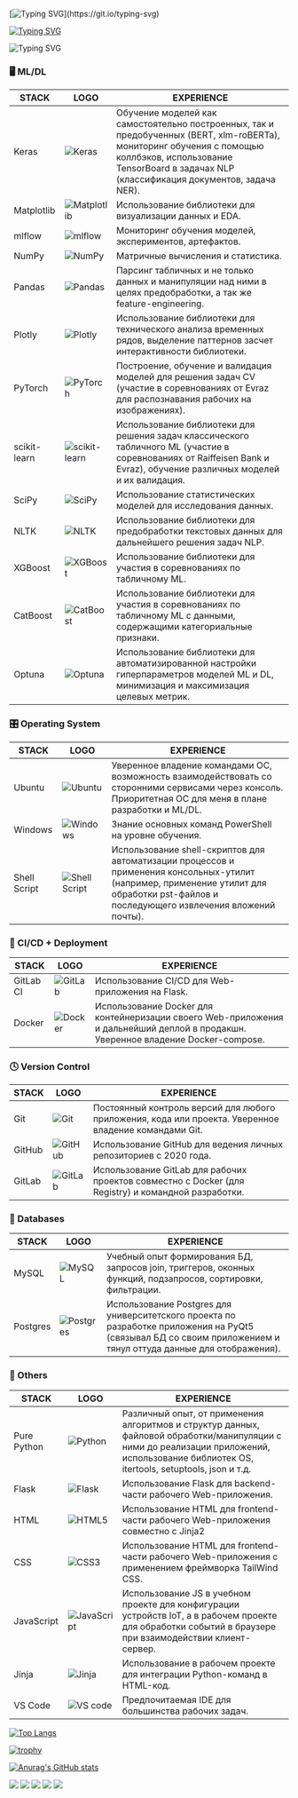 [![Typing SVG](https://readme-typing-svg.herokuapp.com?font=Fira+Code&pause=1000&random=false&width=1000&lines=Welcome+to+my+dev-page!+I'm+Pavel+-+DS+and+ML+specialist!)](https://git.io/typing-svg)

[![Typing SVG](https://readme-typing-svg.herokuapp.com?font=Fira+Code&pause=1000&color=F7228F&random=false&width=650&lines=%D0%A1%D0%B5%D0%B9%D1%87%D0%B0%D1%81+%D1%80%D0%B0%D0%B1%D0%BE%D1%82%D0%B0%D1%8E+%D0%BD%D0%B0%D0%B4+Kaggle-%D1%81%D0%BE%D1%80%D0%B5%D0%B2%D0%BD%D0%BE%D0%B2%D0%B0%D0%BD%D0%B8%D0%B5%D0%BC+PII-Detection)](https://git.io/typing-svg)

![Typing SVG](https://readme-typing-svg.herokuapp.com?font=Fira+Code&pause=1000&color=9231F7&random=false&width=650&lines=Here's+is+my+stack+sorted+by+relevancy)

<h3 id="-mldl">🖥️ ML/DL</h3>

| STACK        | LOGO                                                                                                                            | EXPERIENCE |
|--------------|---------------------------------------------------------------------------------------------------------------------------------|------------|
| Keras        | ![Keras](https://img.shields.io/badge/Keras-%23D00000.svg?style=for-the-badge&logo=Keras&logoColor=white)                       | Обучение моделей как самостоятельно построенных, так и предобученных (BERT, xlm-roBERTa), мониторинг обучения с помощью коллбэков, использование TensorBoard в задачах NLP (классификация документов, задача NER).             |
| Matplotlib   | ![Matplotlib](https://img.shields.io/badge/Matplotlib-%23ffffff.svg?style=for-the-badge&logo=Matplotlib&logoColor=black)        | Использование библиотеки для визуализации данных и EDA.            |
| mlflow       | ![mlflow](https://img.shields.io/badge/mlflow-%23d9ead3.svg?style=for-the-badge&logo=numpy&logoColor=blue)                      | Мониторинг обучения моделей, экспериментов, артефактов.           |
| NumPy        | ![NumPy](https://img.shields.io/badge/numpy-%23013243.svg?style=for-the-badge&logo=numpy&logoColor=white)                       | Матричные вычисления и статистика.           |
| Pandas       | ![Pandas](https://img.shields.io/badge/pandas-%23150458.svg?style=for-the-badge&logo=pandas&logoColor=white)                    | Парсинг табличных и не только данных и манипуляции над ними в целях предобработки, а так же feature-engineering.            |
| Plotly       | ![Plotly](https://img.shields.io/badge/Plotly-%233F4F75.svg?style=for-the-badge&logo=plotly&logoColor=white)                    | Использование библиотеки для технического анализа временных рядов, выделение паттернов засчет интерактивности библиотеки.           |
| PyTorch      | ![PyTorch](https://img.shields.io/badge/PyTorch-%23EE4C2C.svg?style=for-the-badge&logo=PyTorch&logoColor=white)                 | Построение, обучение и валидация моделей для решения задач CV (участие в соревнованиях от Evraz для распознавания рабочих на изображениях).           |
| scikit-learn | ![scikit-learn](https://img.shields.io/badge/scikit--learn-%23F7931E.svg?style=for-the-badge&logo=scikit-learn&logoColor=white) | Использование библиотеки для решения задач классического табличного ML (участие в соревнованиях от Raiffeisen Bank и Evraz), обучение различных моделей и их валидация.           |
| SciPy        | ![SciPy](https://img.shields.io/badge/SciPy-%230C55A5.svg?style=for-the-badge&logo=scipy&logoColor=%white)                      | Использование статистических моделей для исследования данных.           |
| NLTK         | ![NLTK](https://www.educba.com/academy/wp-content/uploads/2019/08/NLTK.png)                                                     | Использование библиотеки для предобработки текстовых данных для дальнейшего решения задач NLP.            |
| XGBoost      | ![XGBoost](https://upload.wikimedia.org/wikipedia/commons/6/69/XGBoost_logo.png?20190625122704)                                                                    | Использование библиотеки для участия в соревнованиях по табличному ML.            |
| CatBoost     | ![CatBoost](https://avatars.mds.yandex.net/get-entity_search/5503081/551872784/S122x122Fit_2x)                                  | Использование библиотеки для участия в соревнованиях по табличному ML с данными, содержащими категориальные признаки.           |
| Optuna       | ![Optuna](https://optuna.org/assets/img/optuna-logo.png)   | Использование библиотеки для автоматизированной настройки гиперпараметров моделей ML и DL, минимизация и максимизация целевых метрик. |


<h3 id="-os"> 🎛️ Operating System </h3>

| STACK        | LOGO                                                                                                                       | EXPERIENCE |
|--------------|----------------------------------------------------------------------------------------------------------------------------|------------|
| Ubuntu       | ![Ubuntu](https://img.shields.io/badge/Ubuntu-E95420?style=for-the-badge&logo=ubuntu&logoColor=white)                      | Уверенное владение командами ОС, возможность взаимодействовать со сторонними сервисами через консоль. Приоритетная ОС для меня в плане разработки и ML/DL.           |
| Windows      | ![Windows](https://img.shields.io/badge/Windows-0078D6?style=for-the-badge&logo=windows&logoColor=white)                   | Знание основных команд PowerShell на уровне обучения.           |
| Shell Script | ![Shell Script](https://img.shields.io/badge/shell_script-%23121011.svg?style=for-the-badge&logo=gnu-bash&logoColor=white) | Использование shell-скриптов для автоматизации процессов и применения консольных-утилит (например, применение утилит для обработки pst-файлов и последующего извлечения вложений почты).           |

<h3 id="-ci"> 🔬 CI/CD + Deployment </h3>

| STACK     | LOGO                                                                                                         | EXPERIENCE |
|-----------|--------------------------------------------------------------------------------------------------------------|------------|
| GitLab CI | ![GitLab](https://img.shields.io/badge/gitlab-%23181717.svg?style=for-the-badge&logo=gitlab&logoColor=white) | Использование CI/CD для Web-приложения на Flask.              |
| Docker    | ![Docker](https://img.shields.io/badge/docker-%230db7ed.svg?style=for-the-badge&logo=docker&logoColor=white) | Использование Docker для контейнеризации своего Web-приложения и дальнейший деплой в продакшн. Уверенное владение Docker-compose.            |

<h3 id="-git"> 🕓 Version Control </h3>

| STACK  | LOGO                                                                                                         | EXPERIENCE |
|--------|--------------------------------------------------------------------------------------------------------------|------------|
| Git    | ![Git](https://img.shields.io/badge/git-%23F05033.svg?style=for-the-badge&logo=git&logoColor=white)          | Постоянный контроль версий для любого приложения, кода или проекта. Уверенное владение командами Git.           |
| GitHub | ![GitHub](https://img.shields.io/badge/github-%23121011.svg?style=for-the-badge&logo=github&logoColor=white) | Использование GitHub для ведения личных репозиториев с 2020 года.            |
| GitLab | ![GitLab](https://img.shields.io/badge/gitlab-%23181717.svg?style=for-the-badge&logo=gitlab&logoColor=white) | Использование GitLab для рабочих проектов совместно с Docker (для Registry) и командной разработки.           |

<h3 id="-db"> 💾 Databases </h3>

| STACK    | LOGO                                                                                                                 | EXPERIENCE |
|----------|----------------------------------------------------------------------------------------------------------------------|------------|
| MySQL    | ![MySQL](https://img.shields.io/badge/mysql-%2300f.svg?style=for-the-badge&logo=mysql&logoColor=white)               | Учебный опыт формирования БД,  запросов join, триггеров, оконных функций, подзапросов, сортировки, фильтрации.            |
| Postgres | ![Postgres](https://img.shields.io/badge/postgres-%23316192.svg?style=for-the-badge&logo=postgresql&logoColor=white) | Использование Postgres для университетского проекта по разработке приложения на PyQt5 (связывал БД со своим приложением и тянул оттуда данные для отображения).           |

<h3 id="-db"> 🥅 Others </h3>

| STACK       | LOGO                                                                                                                                   | EXPERIENCE |
|-------------|----------------------------------------------------------------------------------------------------------------------------------------|------------|
| Pure Python | ![Python](https://img.shields.io/badge/python-3670A0?style=for-the-badge&logo=python&logoColor=ffdd54)                                 | Различный опыт, от применения алгоритмов и структур данных, файловой обработки/манипуляции с ними до реализации приложений, использование библиотек OS, itertools, setuptools, json и т.д.            |
| Flask       | ![Flask](https://img.shields.io/badge/flask-%23000.svg?style=for-the-badge&logo=flask&logoColor=white)                                 | Использование Flask для backend-части рабочего Web-приложения.           |
| HTML        | ![HTML5](https://img.shields.io/badge/html5-%23E34F26.svg?style=for-the-badge&logo=html5&logoColor=white)                              | Использование HTML для frontend-части рабочего Web-приложения совместно с Jinja2           |
| CSS         | ![CSS3](https://img.shields.io/badge/css3-%231572B6.svg?style=for-the-badge&logo=css3&logoColor=white)                                 |  Использование HTML для frontend-части рабочего Web-приложения с применением фреймворка TailWind CSS.          |
| JavaScript  | ![JavaScript](https://img.shields.io/badge/javascript-%23323330.svg?style=for-the-badge&logo=javascript&logoColor=%23F7DF1E)           | Использование JS в учебном проекте для конфигурации устройств IoT, а в рабочем проекте для обработки событий в браузере при взаимодействии клиент-сервер.           |
| Jinja       | ![Jinja](https://img.shields.io/badge/jinja-white.svg?style=for-the-badge&logo=jinja&logoColor=black)                                  | Использование в рабочем проекте для интеграции Python-команд в HTML-код.           |
| VS Code     | ![VS code](https://img.shields.io/badge/Visual%20Studio%20Code-0078d7.svg?style=for-the-badge&logo=visual-studio-code&logoColor=white) | Предпочитаемая IDE для большинства рабочих задач.            |

[![Top Langs](https://github-readme-stats.vercel.app/api/top-langs/?username=lomovtsevp&layout=compact)](https://github.com/anuraghazra/github-readme-stats)

[![trophy](https://github-profile-trophy.vercel.app/?username=lomovtsevp)](https://github.com/ryo-ma/github-profile-trophy)

[![Anurag's GitHub stats](https://github-readme-stats.vercel.app/api?username=lomovtsevp)](https://github.com/anuraghazra/github-readme-stats)

![](https://github-profile-summary-cards.vercel.app/api/cards/profile-details?username=lomovtsevp&theme=solarized_dark)
![](https://github-profile-summary-cards.vercel.app/api/cards/most-commit-language?username=lomovtsevp&theme=solarized_dark)
![](https://github-profile-summary-cards.vercel.app/api/cards/repos-per-language?username=lomovtsevp&theme=solarized_dark)
![](https://github-profile-summary-cards.vercel.app/api/cards/stats?username=lomovtsevp&theme=solarized_dark)
![](https://github-profile-summary-cards.vercel.app/api/cards/productive-time?username=lomovtsevp&theme=solarized_dark)

